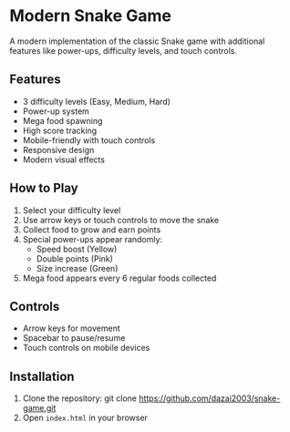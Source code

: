 # Modern Snake Game

A modern implementation of the classic Snake game with additional features like power-ups, difficulty levels, and touch controls.

## Features

- 3 difficulty levels (Easy, Medium, Hard)
- Power-up system
- Mega food spawning
- High score tracking
- Mobile-friendly with touch controls
- Responsive design
- Modern visual effects

## How to Play

1. Select your difficulty level
2. Use arrow keys or touch controls to move the snake
3. Collect food to grow and earn points
4. Special power-ups appear randomly:
   - Speed boost (Yellow)
   - Double points (Pink)
   - Size increase (Green)
5. Mega food appears every 6 regular foods collected

## Controls

- Arrow keys for movement
- Spacebar to pause/resume
- Touch controls on mobile devices

## Installation

1. Clone the repository: git clone https://github.com/dazai2003/snake-game.git
2. Open `index.html` in your browser
